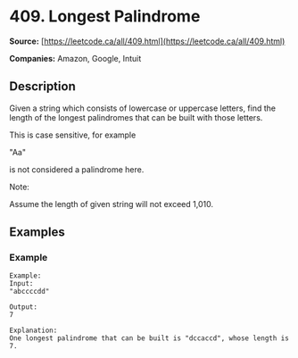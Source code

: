 # 409. Longest Palindrome

**Source:** [https://leetcode.ca/all/409.html](https://leetcode.ca/all/409.html)

**Companies:** Amazon, Google, Intuit

## Description

Given a string which consists of lowercase or uppercase letters, find the length of the
        longest palindromes that can be built with those letters.

This is case sensitive, for example

"Aa"

is not considered a palindrome here.

Note:

Assume the length of given string will not exceed 1,010.

## Examples

### Example

```
Example:
Input:
"abccccdd"

Output:
7

Explanation:
One longest palindrome that can be built is "dccaccd", whose length is 7.
```

